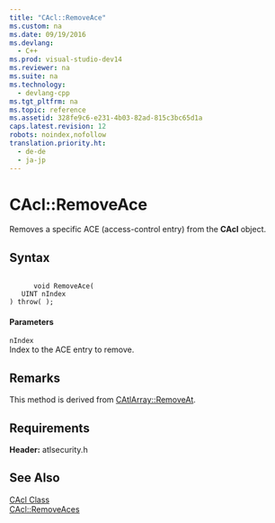 ```yaml
---
title: "CAcl::RemoveAce"
ms.custom: na
ms.date: 09/19/2016
ms.devlang: 
  - C++
ms.prod: visual-studio-dev14
ms.reviewer: na
ms.suite: na
ms.technology: 
  - devlang-cpp
ms.tgt_pltfrm: na
ms.topic: reference
ms.assetid: 328fe9c6-e231-4b03-82ad-815c3bc65d1a
caps.latest.revision: 12
robots: noindex,nofollow
translation.priority.ht: 
  - de-de
  - ja-jp
---
```

# CAcl::RemoveAce
Removes a specific ACE (access-control entry) from the **CAcl** object.  
  
## Syntax  
  
```  
  
      void RemoveAce(   
   UINT nIndex   
) throw( );  
```  
  
#### Parameters  
 `nIndex`  
 Index to the ACE entry to remove.  
  
## Remarks  
 This method is derived from [CAtlArray::RemoveAt](../vs140/CAtlArray--RemoveAt.md).  
  
## Requirements  
 **Header:** atlsecurity.h  
  
## See Also  
 [CAcl Class](../vs140/CAcl-Class.md)   
 [CAcl::RemoveAces](../vs140/CAcl--RemoveAces.md)